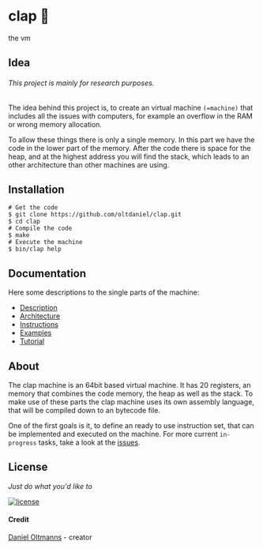 # clap :clap:

the vm

## Idea

###### This project is mainly for research purposes.

The idea behind this project is, to create an virtual machine `(=machine)` that
includes all the issues with computers, for example an overflow in the RAM or
wrong memory allocation.

To allow these things there is only a single memory. In this part we have the
code in the lower part of the memory. After the code there is space for the
heap, and at the highest address you will find the stack, which leads to an
other architecture than other machines are using.

## Installation

```shell
# Get the code
$ git clone https://github.com/oltdaniel/clap.git
$ cd clap
# Compile the code
$ make
# Execute the machine
$ bin/clap help
```

## Documentation

Here some descriptions to the single parts of the machine:

- [Description](https://github.com/oltdaniel/clap/blob/master/doc/description.md)
- [Architecture](https://github.com/oltdaniel/clap/blob/master/doc/architecture.md)
- [Instructions](https://github.com/oltdaniel/clap/blob/master/doc/instructions.md)
- [Examples](https://github.com/oltdaniel/clap/blob/master/doc/examples.md)
- [Tutorial](https://github.com/oltdaniel/clap/blob/master/doc/tutorial.md)

## About

The clap machine is an 64bit based virtual machine. It has 20 registers, an
memory that combines the code memory, the heap as well as the stack. To make
use of these parts the clap machine uses its own assembly language, that will
be compiled down to an bytecode file.

One of the first goals is it, to define an ready to use instruction set, that
can be implemented and executed on the machine. For more current `in-progress`
tasks, take a look at the [issues](https://github.com/oltdaniel/clap/issues).

## License

_Just do what you'd like to_

[![license](https://img.shields.io/badge/license-MIT-blue.svg)](https://github.com/oltdaniel/timeparse.cr/blob/master/LICENSE)

#### Credit

[Daniel Oltmanns](https://github.com/oltdaniel) - creator

